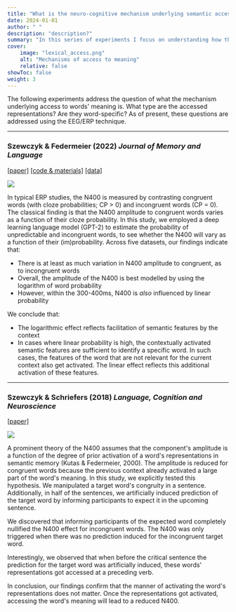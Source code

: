 ```yaml
---
title: "What is the neuro-cognitive mechanism underlying semantic access (and the N400)?"
date: 2024-01-01
author: " "
description: "description?" 
summary: "In this series of experiments I focus on understanding how the brain accesses the meaning of words." 
cover:
    image: "lexical_access.png"
    alt: "Mechanisms of access to meaning"
    relative: false
showToc: false
weight: 3
---
```


The following experiments address the question of what the mechanism underlying access to words' meaning is. What type are the accessed representations? Are they word-specific? As of present, these questions are addressed using the EEG/ERP technique. 

---

### Szewczyk & Federmeier (2022) _Journal of Memory and Language_
[[paper]](https://doi.org/10.1016/j.jml.2021.104311) [[code & materials]](https://osf.io/urvax) [[data]](https://doi.org/10.7910/DVN/ICLMHD)

<img style="max-height: 200px; align: center;" src="/projects/lexical_access/szewczyk_federmeier_2022.png">


In typical ERP studies, the N400 is measured by contrasting congruent words (with cloze probabilities; CP > 0) and incongruent words (CP = 0). The classical finding is that the N400 amplitude to congruent words varies as a function of their cloze probability. In this study, we employed a deep learning language model (GPT-2) to estimate the probability of unpredictable and incongruent words, to see whether the N400 will vary as a function of their (im)probability. Across five datasets, our findings indicate that:
* There is at least as much variation in N400 amplitude to congruent, as to incongruent words
* Overall, the amplitude of the N400 is best modelled by using the logarithm of word probability
* However, within the 300-400ms, N400 is _also_ influenced by linear probability

We conclude that:
* The logarithmic effect reflects facilitation of semantic features by the context
* In cases where linear probability is high, the contextually activated semantic features are sufficient to identify a specific word. In such cases, the features of the word that are not relevant for the current context also get activated. The linear effect reflects this additional activation of these features. 


---

### Szewczyk & Schriefers (2018) _Language, Cognition and Neuroscience_
[[paper]](https://doi.org/10.1080/23273798.2017.1401101)

<img style="max-height: 200px; align: center;" src="/projects/lexical_access/szewczyk_schriefers_2018.png">

A prominent theory of the N400 assumes that the component's amplitude is a function of the degree of prior activation of a word's representations in semantic memory (Kutas & Federmeier, 2000). The amplitude is reduced for congruent words because the previous context already activated a large part of the word's meaning. In this study, we explicitly tested this hypothesis. We manipulated a target word's congruity in a sentence. Additionally, in half of the sentences, we artificially induced prediction of the target word by informing participants to expect it in the upcoming sentence. 

We discovered that informing participants of the expected word completely nullified the N400 effect for incongruent words. The N400 was only triggered when there was no prediction induced for the incongruent target word. 

Interestingly, we observed that when before the critical sentence the prediction for the target word was artificially induced, these words' representations got accessed at a preceding verb. 

In conclusion, our findings confirm that the manner of activating the word's representations does not matter. Once the representations got activated, accessing the word's meaning will lead to a reduced N400. 


